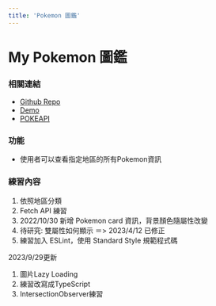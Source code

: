 ```yaml
---
title: 'Pokemon 圖鑑'
---
```

# My Pokemon 圖鑑



### 相關連結
- [Github Repo](https://github.com/WOOWOOYONG/Practice6-Pokedex)
- [Demo](https://woowooyong.github.io/Practice6-Pokedex/)
- [POKEAPI](https://pokeapi.co/)


### 功能
- 使用者可以查看指定地區的所有Pokemon資訊

### 練習內容

1. 依照地區分類
2. Fetch API 練習
3. 2022/10/30 新增 Pokemon card 資訊，背景顏色隨屬性改變
4. 待研究: 雙屬性如何顯示 ＝> 2023/4/12 已修正
5. 練習加入 ESLint，使用 Standard Style 規範程式碼

2023/9/29更新
1. 圖片Lazy Loading
2. 練習改寫成TypeScript
3. IntersectionObserver練習


